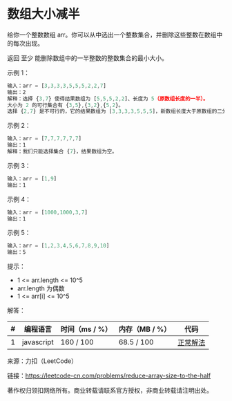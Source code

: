 # 数组大小减半

给你一个整数数组 arr。你可以从中选出一个整数集合，并删除这些整数在数组中的每次出现。

返回 至少 能删除数组中的一半整数的整数集合的最小大小。

示例 1：

``` javascript
输入：arr = [3,3,3,3,5,5,5,2,2,7]
输出：2
解释：选择 {3,7} 使得结果数组为 [5,5,5,2,2]、长度为 5（原数组长度的一半）。
大小为 2 的可行集合有 {3,5},{3,2},{5,2}。
选择 {2,7} 是不可行的，它的结果数组为 [3,3,3,3,5,5,5]，新数组长度大于原数组的二分之一。
```

示例 2：

``` javascript
输入：arr = [7,7,7,7,7,7]
输出：1
解释：我们只能选择集合 {7}，结果数组为空。
```

示例 3：

``` javascript
输入：arr = [1,9]
输出：1
```

示例 4：

``` javascript
输入：arr = [1000,1000,3,7]
输出：1
```

示例 5：

``` javascript
输入：arr = [1,2,3,4,5,6,7,8,9,10]
输出：5
```

提示：

- 1 <= arr.length <= 10^5
- arr.length 为偶数
- 1 <= arr[i] <= 10^5

解答：

**#**|**编程语言**|**时间（ms / %）**|**内存（MB / %）**|**代码**
--|--|--|--|--
1|javascript|160 / 100|68.5 / 100|[正常解法](./javascript/ac_v1.js)

来源：力扣（LeetCode）

链接：https://leetcode-cn.com/problems/reduce-array-size-to-the-half

著作权归领扣网络所有。商业转载请联系官方授权，非商业转载请注明出处。
